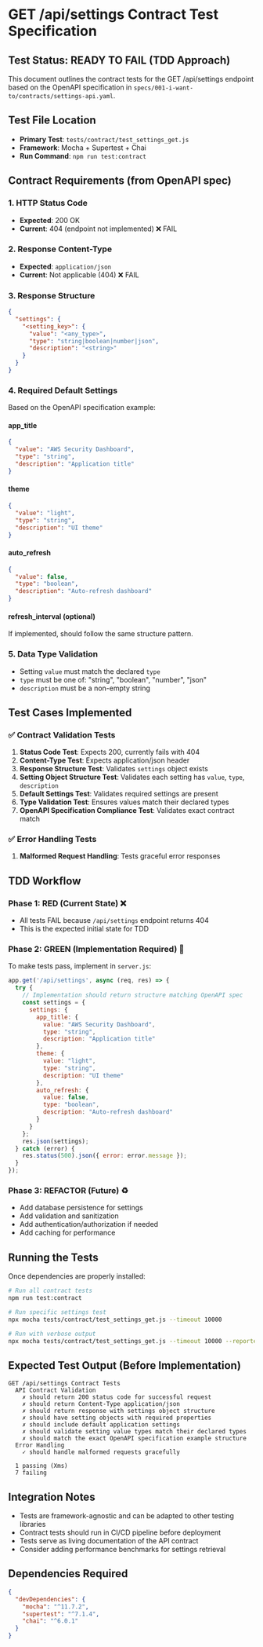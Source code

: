# GET /api/settings Contract Test Specification

## Test Status: READY TO FAIL (TDD Approach)

This document outlines the contract tests for the GET /api/settings endpoint based on the OpenAPI specification in `specs/001-i-want-to/contracts/settings-api.yaml`.

## Test File Location
- **Primary Test**: `tests/contract/test_settings_get.js`
- **Framework**: Mocha + Supertest + Chai
- **Run Command**: `npm run test:contract`

## Contract Requirements (from OpenAPI spec)

### 1. HTTP Status Code
- **Expected**: 200 OK
- **Current**: 404 (endpoint not implemented) ❌ FAIL

### 2. Response Content-Type
- **Expected**: `application/json`
- **Current**: Not applicable (404) ❌ FAIL

### 3. Response Structure
```json
{
  "settings": {
    "<setting_key>": {
      "value": "<any_type>",
      "type": "string|boolean|number|json",
      "description": "<string>"
    }
  }
}
```

### 4. Required Default Settings
Based on the OpenAPI specification example:

#### app_title
```json
{
  "value": "AWS Security Dashboard",
  "type": "string",
  "description": "Application title"
}
```

#### theme
```json
{
  "value": "light",
  "type": "string",
  "description": "UI theme"
}
```

#### auto_refresh
```json
{
  "value": false,
  "type": "boolean",
  "description": "Auto-refresh dashboard"
}
```

#### refresh_interval (optional)
If implemented, should follow the same structure pattern.

### 5. Data Type Validation
- Setting `value` must match the declared `type`
- `type` must be one of: "string", "boolean", "number", "json"
- `description` must be a non-empty string

## Test Cases Implemented

### ✅ Contract Validation Tests
1. **Status Code Test**: Expects 200, currently fails with 404
2. **Content-Type Test**: Expects application/json header
3. **Response Structure Test**: Validates `settings` object exists
4. **Setting Object Structure Test**: Validates each setting has `value`, `type`, `description`
5. **Default Settings Test**: Validates required settings are present
6. **Type Validation Test**: Ensures values match their declared types
7. **OpenAPI Specification Compliance Test**: Validates exact contract match

### ✅ Error Handling Tests
1. **Malformed Request Handling**: Tests graceful error responses

## TDD Workflow

### Phase 1: RED (Current State) ❌
- All tests FAIL because `/api/settings` endpoint returns 404
- This is the expected initial state for TDD

### Phase 2: GREEN (Implementation Required) 🔄
To make tests pass, implement in `server.js`:
```javascript
app.get('/api/settings', async (req, res) => {
  try {
    // Implementation should return structure matching OpenAPI spec
    const settings = {
      settings: {
        app_title: {
          value: "AWS Security Dashboard",
          type: "string",
          description: "Application title"
        },
        theme: {
          value: "light",
          type: "string",
          description: "UI theme"
        },
        auto_refresh: {
          value: false,
          type: "boolean",
          description: "Auto-refresh dashboard"
        }
      }
    };
    res.json(settings);
  } catch (error) {
    res.status(500).json({ error: error.message });
  }
});
```

### Phase 3: REFACTOR (Future) ♻️
- Add database persistence for settings
- Add validation and sanitization
- Add authentication/authorization if needed
- Add caching for performance

## Running the Tests

Once dependencies are properly installed:

```bash
# Run all contract tests
npm run test:contract

# Run specific settings test
npx mocha tests/contract/test_settings_get.js --timeout 10000

# Run with verbose output
npx mocha tests/contract/test_settings_get.js --timeout 10000 --reporter spec
```

## Expected Test Output (Before Implementation)

```
GET /api/settings Contract Tests
  API Contract Validation
    ✗ should return 200 status code for successful request
    ✗ should return Content-Type application/json
    ✗ should return response with settings object structure
    ✗ should have setting objects with required properties
    ✗ should include default application settings
    ✗ should validate setting value types match their declared types
    ✗ should match the exact OpenAPI specification example structure
  Error Handling
    ✓ should handle malformed requests gracefully

  1 passing (Xms)
  7 failing
```

## Integration Notes

- Tests are framework-agnostic and can be adapted to other testing libraries
- Contract tests should run in CI/CD pipeline before deployment
- Tests serve as living documentation of the API contract
- Consider adding performance benchmarks for settings retrieval

## Dependencies Required

```json
{
  "devDependencies": {
    "mocha": "^11.7.2",
    "supertest": "^7.1.4",
    "chai": "^6.0.1"
  }
}
```